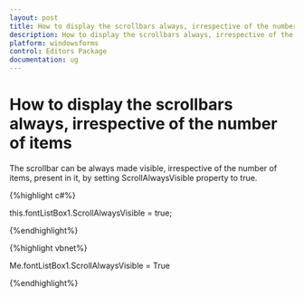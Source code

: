 ```yaml
---
layout: post
title: How to display the scrollbars always, irrespective of the number of items
description: How to display the scrollbars always, irrespective of the number of items
platform: windowsforms
control: Editors Package
documentation: ug
---
```




# How to display the scrollbars always, irrespective of the number of items

The scrollbar can be always made visible, irrespective of the number of items, present in it, by setting ScrollAlwaysVisible property to true. 

{%highlight c#%}



this.fontListBox1.ScrollAlwaysVisible = true;

{%endhighlight%}


{%highlight vbnet%}



Me.fontListBox1.ScrollAlwaysVisible = True

{%endhighlight%}